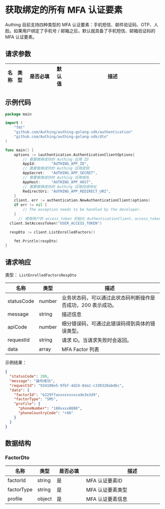 # 获取绑定的所有 MFA 认证要素

<!--
  警告⚠️：
  不要直接修改该文档，
  https://github.com/Authing/authing-docs-factory
  使用该项目进行生成
-->

<LastUpdated />

Authing 目前支持四种类型的 MFA 认证要素：手机短信、邮件验证码、OTP、人脸。如果用户绑定了手机号 / 邮箱之后，默认就具备了手机短信、邮箱验证码的 MFA 认证要素。

## 请求参数

| 名称 | 类型 | <div style="width:80px">是否必填</div> | 默认值 | <div style="width:300px">描述</div> | <div style="width:200px"></div>示例值</div> |
| ---- | ---- | ---- | ---- | ---- | ---- |




## 示例代码

```go
package main

import (
	"fmt"
	"github.com/Authing/authing-golang-sdk/authentication"
	"github.com/Authing/authing-golang-sdk/dto"
)

func main() {
	options := &authentication.AuthenticationClientOptions{
        // 需要替换成你的 Authing 应用 ID
		AppId:       "AUTHING_APP_ID",
        // 需要替换成你的 Authing 应用密钥
		AppSecret:   "AUTHING_APP_SECRET",
        // 需要替换成你的 Authing 应用域名
		AppHost:     "AUTHING_APP_HOST",
        // 需要替换成你的 Authing 应用回调地址
		RedirectUri: "AUTHING_APP_REDIRECT_URI",
	}
	client, err := authentication.NewAuthenticationClient(options)
	if err != nil {
		// The exception needs to be handled by the developer.
	}
	  // 使用用户的 access_token 初始化 AuthenticationClient，access_token 可以通过登录接口获取
  client.SetAccessToken("USER_ACCESS_TOKEN")

  respDto := client.ListEnrolledFactors()

	fmt.Println(respDto)
}

```




## 请求响应

类型： `ListEnrolledFactorsRespDto`

| 名称 | 类型 | 描述 |
| ---- | ---- | ---- |
| statusCode | number | 业务状态码，可以通过此状态码判断操作是否成功，200 表示成功。 |
| message | string | 描述信息 |
| apiCode | number | 细分错误码，可通过此错误码得到具体的错误类型。 |
| requestId | string | 请求 ID。当请求失败时会返回。 |
| data | array | MFA Factor 列表 |



示例结果：

```json
{
  "statusCode": 200,
  "message": "操作成功",
  "requestId": "934108e5-9fbf-4d24-8da1-c330328abd6c",
  "data": {
    "factorId": "6229ffaxxxxxxxxcade3e3d9",
    "factorType": "SMS",
    "profile": {
      "phoneNumber": "188xxxx8888",
      "phoneCountryCode": "+86"
    }
  }
}
```

## 数据结构


### <a id="FactorDto"></a> FactorDto

| 名称 | 类型 | <div style="width:80px">是否必填</div> | <div style="width:300px">描述</div> | <div style="width:200px">示例值</div> |
| ---- |  ---- | ---- | ---- | ---- |
| factorId | string | 是 | MFA 认证要素ID   |  `6229ffaxxxxxxxxcade3e3d9` |
| factorType | string | 是 | MFA 认证要素类型   | OTP |
| profile | object | 是 | MFA 认证要素信息   |  `{"phoneNumber":"188xxxx8888","phoneCountryCode":"+86"}` |


